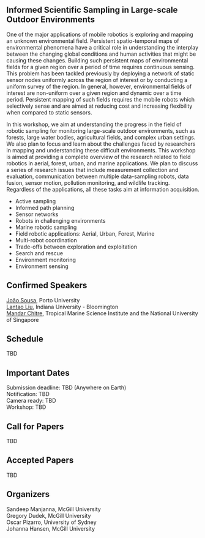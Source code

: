 

## Informed Scientific Sampling in Large-scale Outdoor Environments

One of the major applications of mobile robotics is exploring and mapping an unknown environmental field. Persistent spatio-temporal maps of environmental phenomena have a critical role in understanding the interplay between the changing global conditions and human activities that might be causing these changes. Building such persistent maps of environmental fields for a given region over a period of time requires continuous sensing. This problem has been tackled previously by deploying a network of static sensor nodes uniformly across the region of interest or by conducting a uniform survey of the region. In general, however, environmental fields of interest are non-uniform over a given region and dynamic over a time period. Persistent mapping of such fields requires the mobile robots which selectively sense and are aimed at reducing cost and increasing flexibility when compared to static sensors. 

In this workshop, we aim at understanding the progress in the field of robotic sampling for monitoring large-scale outdoor environments, such as forests, large water bodies, agricultural fields, and complex urban settings. We also plan to focus and learn about the challenges faced by researchers in mapping and understanding these difficult environments. This workshop is aimed at providing a complete overview of the research related to field robotics in aerial, forest, urban, and marine applications. We plan to discuss a series of research issues that include measurement collection and evaluation, communication between multiple data-sampling robots, data fusion, sensor motion, pollution monitoring, and wildlife tracking. Regardless of the applications, all these tasks aim at information acquisition.

- Active sampling
- Informed path planning
- Sensor networks
- Robots in challenging environments
- Marine robotic sampling
- Field robotic applications: Aerial, Urban, Forest, Marine
- Multi-robot coordination
- Trade-offs between exploration and exploitation
- Search and rescue
- Environment monitoring
- Environment sensing

## Confirmed Speakers

[João Sousa](https://www.lsts.pt/member/jo%C3%A3o-sousa), Porto University  
[Lantao Liu](http://homes.sice.indiana.edu/lantao/), Indiana University - Bloomington  
[Mandar Chitre](http://www.chitre.net/), Tropical Marine Science Institute and the National University of Singapore  
<!--- (Christian Katlein)  --->
<!--- (Roland Siegwart http://www.asl.ethz.ch/the-lab/people/person-detail.html?persid=29981)  --->

## Schedule

TBD

## Important Dates

Submission deadline: TBD (Anywhere on Earth)  
Notification: TBD  
Camera ready: TBD  
Workshop: TBD  

## Call for Papers

TBD

## Accepted Papers

TBD

## Organizers

Sandeep Manjanna, McGill University  
Gregory Dudek, McGill University  
Oscar Pizarro, University of Sydney  
Johanna Hansen, McGill University  
